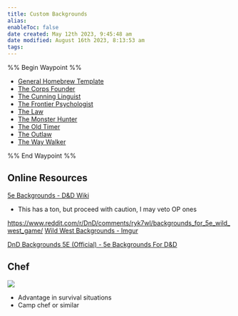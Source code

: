 ```yaml
---
title: Custom Backgrounds
alias: 
enableToc: false
date created: May 12th 2023, 9:45:48 am
date modified: August 16th 2023, 8:13:53 am
tags: 
---
```

%% Begin Waypoint %%
- [General Homebrew Template](Custom%20Backgrounds/General%20Homebrew%20Template.md)
- [The Corps Founder](Custom%20Backgrounds/The%20Corps%20Founder.md)
- [The Cunning Linguist](Custom%20Backgrounds/The%20Cunning%20Linguist.md)
- [The Frontier Psychologist](Custom%20Backgrounds/The%20Frontier%20Psychologist.md)
- [The Law](Custom%20Backgrounds/The%20Law.md)
- [The Monster Hunter](Custom%20Backgrounds/The%20Monster%20Hunter.md)
- [The Old Timer](Custom%20Backgrounds/The%20Old%20Timer.md)
- [The Outlaw](Custom%20Backgrounds/The%20Outlaw.md)
- [The Way Walker](Custom%20Backgrounds/The%20Way%20Walker.md)

%% End Waypoint %%
## Online Resources
[5e Backgrounds - D&D Wiki](https://www.dandwiki.com/wiki/5e_Backgrounds)
- This has a ton, but proceed with caution, I may veto OP ones

https://www.reddit.com/r/DnD/comments/ryk7wl/backgrounds_for_5e_wild_west_game/
[Wild West Backgrounds - Imgur](https://imgur.com/a/on9ZD#XPvdcru)

[DnD Backgrounds 5E (Official) - 5e Backgrounds For D&D](https://5ebackgrounds.com/)
## Chef
![](https://i.imgur.com/2tv5xrW.jpeg)
- Advantage in survival situations
- Camp chef or similar
